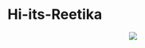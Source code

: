 # Hi-its-Reetika
<div id ="header" align="center">
<img src = "https://media.giphy.com/media/WSBeyxvC1jH496xQGA/giphy.gif">
</div>

